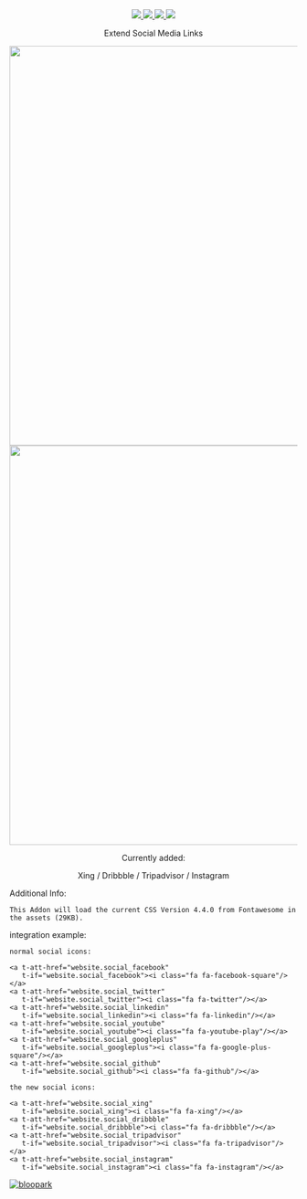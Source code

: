 
<center>
<a href="http://www.xing.com/">
<img class="oe_picture" style="max-height:100px;max-width:100px;" src="https://raw.githubusercontent.com/blooparksystems/website/8.0/website_social_media_icon_extention/static/description/XING.png">
</a>
<a href="https://dribbble.com/">
<img class="oe_picture" style="max-height:100px;max-width:100px;" src="https://raw.githubusercontent.com/blooparksystems/website/8.0/website_social_media_icon_extention/static/description/dribbble.png">
</a>
<a href="http://www.tripadvisor.de/">
<img class="oe_picture" style="max-height:100px;max-width:100px;" src="https://raw.githubusercontent.com/blooparksystems/website/8.0/website_social_media_icon_extention/static/description/tripadvisor.jpg">
</a>
<a href="http://www.instagram.com/">
<img class="oe_picture" style="max-height:100px;max-width:100px;" src="https://raw.githubusercontent.com/blooparksystems/website/8.0/website_social_media_icon_extention/static/description/instagram.jpg">
</a>

Extend Social Media Links

<img class="oe_picture" width="700" src="https://raw.githubusercontent.com/blooparksystems/website/8.0/website_social_media_icon_extention/static/description/settings.png">
<img class="oe_picture" width="700" src="https://raw.githubusercontent.com/blooparksystems/website/8.0/website_social_media_icon_extention/static/description/webpage.png">


Currently added:

Xing / Dribbble / Tripadvisor / Instagram

</center>

Additional Info:
	
    This Addon will load the current CSS Version 4.4.0 from Fontawesome in the assets (29KB).

integration example:

    normal social icons:

	<a t-att-href="website.social_facebook"
       t-if="website.social_facebook"><i class="fa fa-facebook-square"/></a>
	<a t-att-href="website.social_twitter" 
       t-if="website.social_twitter"><i class="fa fa-twitter"/></a>
	<a t-att-href="website.social_linkedin"
       t-if="website.social_linkedin"><i class="fa fa-linkedin"/></a>
	<a t-att-href="website.social_youtube" 
       t-if="website.social_youtube"><i class="fa fa-youtube-play"/></a>
	<a t-att-href="website.social_googleplus" 
       t-if="website.social_googleplus"><i class="fa fa-google-plus-square"/></a>
	<a t-att-href="website.social_github" 
       t-if="website.social_github"><i class="fa fa-github"/></a>

	the new social icons:

	<a t-att-href="website.social_xing" 
       t-if="website.social_xing"><i class="fa fa-xing"/></a>
	<a t-att-href="website.social_dribbble" 
       t-if="website.social_dribbble"><i class="fa fa-dribbble"/></a>
	<a t-att-href="website.social_tripadvisor" 
       t-if="website.social_tripadvisor"><i class="fa fa-tripadvisor"/></a>
    <a t-att-href="website.social_instagram"
       t-if="website.social_instagram"><i class="fa fa-instagram"/></a>
	

<a href="http://www.bloopark.de/">
<img class="oe_picture" alt="bloopark" src="http://bloopark.de/logo.png">
</a>
